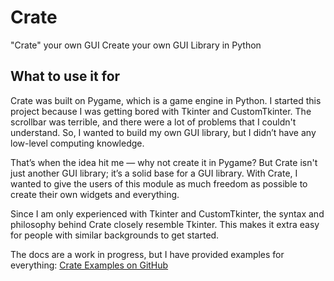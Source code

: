 # Crate
"Crate" your own GUI
Create your own GUI Library in Python

## What to use it for
Crate was built on Pygame, which is a game engine in Python. I started this project because I was getting bored with Tkinter and CustomTkinter. The scrollbar was terrible, and there were a lot of problems that I couldn't understand. So, I wanted to build my own GUI library, but I didn’t have any low-level computing knowledge.

That’s when the idea hit me — why not create it in Pygame? But Crate isn't just another GUI library; it’s a solid base for a GUI library. With Crate, I wanted to give the users of this module as much freedom as possible to create their own widgets and everything.

Since I am only experienced with Tkinter and CustomTkinter, the syntax and philosophy behind Crate closely resemble Tkinter. This makes it extra easy for people with similar backgrounds to get started.

The docs are a work in progress, but I have provided examples for everything:
[Crate Examples on GitHub](https://github.com/AinRyzen/Crate/tree/main/examples)

